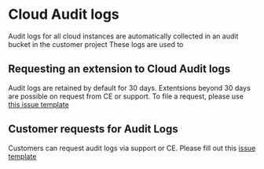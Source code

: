 # Cloud Audit logs

Audit logs for all cloud instances are automatically collected in an audit bucket in the customer project
These logs are used to

## Requesting an extension to Cloud Audit logs

Audit logs are retained by default for 30 days. Extentsions beyond 30 days are possible on request from CE or support.
To file a request, please use [this issue template](https://github.com/sourcegraph/customer/issues/new?assignees=&labels=team%2Fcloud%2Cmi%2Faudit-log&projects=&template=managed-instance-audit-log.md&title=%24CUSTOMER%3A+Configure%2FRequest+Audit+logs)

## Customer requests for Audit Logs

Customers can request audit logs via support or CE. Please fill out this [issue template](https://github.com/sourcegraph/customer/issues/new?assignees=&labels=team%2Fcloud%2Cmi%2Faudit-log&projects=&template=managed-instance-audit-log.md&title=%24CUSTOMER%3A+Configure%2FRequest+Audit+logs)
